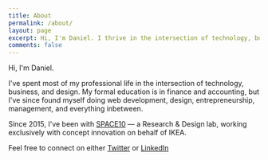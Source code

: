 ```yaml
---
title: About
permalink: /about/
layout: page
excerpt: Hi, I'm Daniel. I thrive in the intersection of technology, business, and design.
comments: false
---
```


Hi, I'm Daniel.

I've spent most of my professional life in the intersection of technology, business, and design. My formal education is in finance and accounting, but I've since found myself doing web development, design, entrepreneurship, management, and everything inbetween.

Since 2015, I've been with [SPACE10](https://www.space10.com) — a Research & Design lab, working exclusively with concept innovation on behalf of IKEA.

Feel free to connect on either [Twitter](https://www.twitter.com/daniel_friis) or [LinkedIn](http://www.linkedin.com/in/dfriis)
